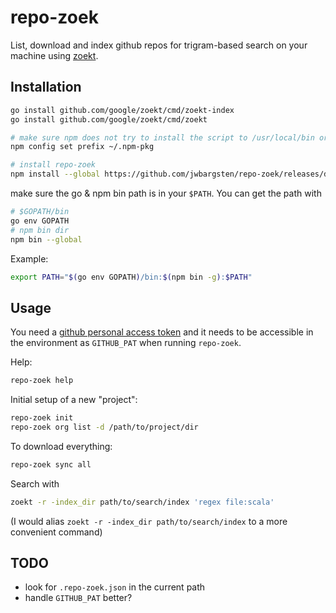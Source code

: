 # repo-zoek

List, download and index github repos for trigram-based search on your machine using
[zoekt](https://github.com/sourcegraph/zoekt).

## Installation

```sh
go install github.com/google/zoekt/cmd/zoekt-index
go install github.com/google/zoekt/cmd/zoekt

# make sure npm does not try to install the script to /usr/local/bin or similar
npm config set prefix ~/.npm-pkg

# install repo-zoek
npm install --global https://github.com/jwbargsten/repo-zoek/releases/download/v0.0.1/repo-zoek-0.0.1.tgz
```

make sure the go & npm bin path is in your `$PATH`. You can get the path with

```sh
# $GOPATH/bin
go env GOPATH
# npm bin dir
npm bin --global
```

Example:

```bash
export PATH="$(go env GOPATH)/bin:$(npm bin -g):$PATH"
```

## Usage

You need a
[github personal access token](https://docs.github.com/en/authentication/keeping-your-account-and-data-secure/creating-a-personal-access-token)
and it needs to be accessible in the environment as `GITHUB_PAT` when running
`repo-zoek`.

Help:

```sh
repo-zoek help
```

Initial setup of a new "project":

```sh
repo-zoek init
repo-zoek org list -d /path/to/project/dir
```

To download everything:

```sh
repo-zoek sync all
```

Search with

```sh
zoekt -r -index_dir path/to/search/index 'regex file:scala'
```

(I would alias `zoekt -r -index_dir path/to/search/index` to a more convenient command)


## TODO

* look for `.repo-zoek.json` in the current path
* handle `GITHUB_PAT` better?
